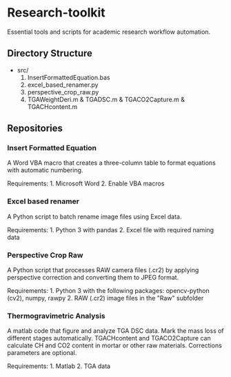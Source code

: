 # Research-toolkit

Essential tools and scripts for academic research workflow automation.

## Directory Structure

- src/  
  1. InsertFormattedEquation.bas  
  2. excel_based_renamer.py  
  3. perspective_crop_raw.py  
  4. TGAWeightDeri.m & TGADSC.m & TGACO2Capture.m & TGACHcontent.m

## Repositories

### Insert Formatted Equation

A Word VBA macro that creates a three-column table to format equations with automatic numbering.  

Requirements: 1. Microsoft Word 2. Enable VBA macros  

### Excel based renamer

A Python script to batch rename image files using Excel data.  

Requirements: 1. Python 3 with pandas 2. Excel file with required naming data  

### Perspective Crop Raw

A Python script that processes RAW camera files (.cr2) by applying perspective correction and converting them to JPEG format.  

Requirements: 1. Python 3 with the following packages: opencv-python (cv2), numpy, rawpy 2. RAW (.cr2) image files in the "Raw" subfolder  

### Thermogravimetric Analysis

A matlab code that figure and analyze TGA DSC data. Mark the mass loss of different stages automatically.
TGACHcontent and TGACO2Capture can calculate CH and CO2 content in mortar or other raw materials. Corrections parameters are optional.

Requirements: 1. Matlab 2. TGA data

